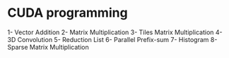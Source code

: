 # CUDA programming
1- Vector Addition
2- Matrix Multiplication
3- Tiles Matrix Multiplication
4- 3D Convolution
5- Reduction List
6- Parallel Prefix-sum
7- Histogram
8- Sparse Matrix Multiplication
